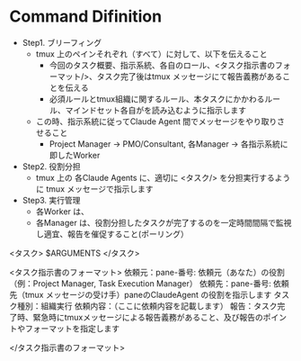 # Command Difinition
- Step1. ブリーフィング
    - tmux 上のペインそれぞれ（すべて）に対して、以下を伝えること
        - 今回のタスク概要、指示系統、各自のロール、<タスク指示書のフォーマット/>、タスク完了後はtmux メッセージにて報告義務があることを伝える
        - 必須ルールとtmux組織に関するルール、本タスクにかかわるルール、マインドセット各自がを読み込むように指示します
    - この時、指示系統に従ってClaude Agent 間でメッセージをやり取りさせること
        - Project Manager -> PMO/Consultant, 各Manager -> 各指示系統に即したWorker
- Step2. 役割分担
    - tmux 上の 各Claude Agents に、適切に <タスク/> を分担実行するように tmux メッセージで指示します
- Step3. 実行管理
    - 各Worker は、
    - 各Manager は、役割分担したタスクが完了するのを一定時間間隔で監視し適宜、報告を催促すること(ポーリング）


<タスク>
$ARGUMENTS
</タスク>

<タスク指示書のフォーマット>
依頼元：pane-番号: 依頼元（あなた）の役割（例：Project Manager, Task Execution Manager）
依頼先：pane-番号: 依頼先（tmux メッセージの受け手）paneのClaudeAgent の役割を指示します
タスク種別：組織実行
依頼内容：（ここに依頼内容を記載します）
報告：タスク完了時、緊急時にtmuxメッセージによる報告義務があること、及び報告のポイントやフォーマットを指定します

</タスク指示書のフォーマット>
